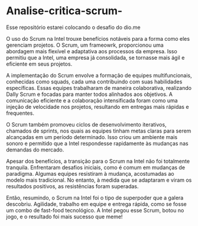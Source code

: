# Analise-critica-scrum-
Esse repositório estarei colocando o desafio do dio.me

O uso do Scrum na Intel trouxe benefícios notáveis ​​para a forma como eles gerenciam projetos. 
O Scrum, um frameowrk, proporcionou uma abordagem mais flexível e adaptativa aos processos da empresa. 
Isso permitiu que a Intel, uma empresa já consolidada, se tornasse mais ágil e eficiente em seus projetos.

A implementação do Scrum envolve a formação de equipes multifuncionais, conhecidas como squads, cada uma contribuindo com suas habilidades específicas. 
Essas equipes trabalharam de maneira colaborativa, realizando DaIly Scrum e focadas para manter todos alinhados aos objetivos. A comunicação eficiente e a colaboração intensificada foram como uma injeção de velocidade nos projetos, resultando em entregas mais rápidas e frequentes.

O Scrum também promoveu ciclos de desenvolvimento iterativos, chamados de sprints, nos quais as equipes tinham metas claras para serem alcançadas em um período determinado. 
Isso criou um ambiente mais sonoro e permitido que a Intel respondesse rapidamente às mudanças nas demandas do mercado.

Apesar dos benefícios, a transição para o Scrum na Intel não foi totalmente tranquila. Enfrentaram desafios iniciais, como é comum em mudanças de paradigma. 
Algumas equipes resistiram à mudança, acostumadas ao modelo mais tradicional. 
No entanto, à medida que se adaptaram e viram os resultados positivos, as resistências foram superadas.

Então, resumindo, o Scrum na Intel foi o tipo de superpoder que a galera descobriu. 
Agilidade, trabalho em equipe e entrega rápida, como se fosse um combo de fast-food tecnológico. A Intel pegou esse Scrum, botou no jogo, e o resultado foi mais sucesso que meme!

